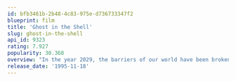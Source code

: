 ```yaml
---
id: bfb3461b-2b48-4c83-975e-d736733347f2
blueprint: film
title: 'Ghost in the Shell'
slug: ghost-in-the-shell
api_id: 9323
rating: 7.927
popularity: 30.368
overview: "In the year 2029, the barriers of our world have been broken down by the net and by cybernetics, but this brings new vulnerability to humans in the form of brain-hacking. When a highly-wanted hacker known as 'The Puppetmaster' begins involving them in politics, Section 9, a group of cybernetically enhanced cops, are called in to investigate and stop the Puppetmaster."
release_date: '1995-11-18'
---
```

